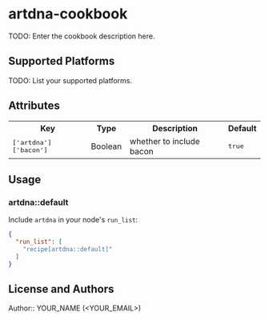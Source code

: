# artdna-cookbook

TODO: Enter the cookbook description here.

## Supported Platforms

TODO: List your supported platforms.

## Attributes

<table>
  <tr>
    <th>Key</th>
    <th>Type</th>
    <th>Description</th>
    <th>Default</th>
  </tr>
  <tr>
    <td><tt>['artdna']['bacon']</tt></td>
    <td>Boolean</td>
    <td>whether to include bacon</td>
    <td><tt>true</tt></td>
  </tr>
</table>

## Usage

### artdna::default

Include `artdna` in your node's `run_list`:

```json
{
  "run_list": [
    "recipe[artdna::default]"
  ]
}
```

## License and Authors

Author:: YOUR_NAME (<YOUR_EMAIL>)
